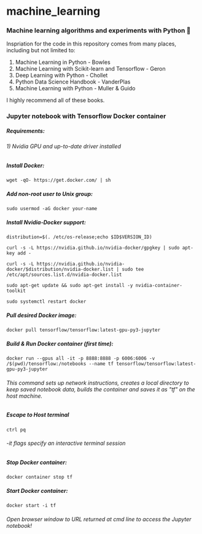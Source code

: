 # machine_learning
### Machine learning algorithms and experiments with Python :robot:

Inspriation for the code in this repository comes from many places, including but not limited to:
1) Machine Learning in Python - Bowles
2) Machine Learning with Scikit-learn and Tensorflow - Geron
3) Deep Learning with Python - Chollet
4) Python Data Science Handbook - VanderPlas
5) Machine Learning with Python - Muller & Guido

I highly recommend all of these books.

### Jupyter notebook with Tensorflow Docker container 
##### Requirements:
###### 1) Nvidia GPU and up-to-date driver installed

##### Install Docker:

`wget -qO- https://get.docker.com/ | sh`

##### Add non-root user to Unix group:

`sudo usermod -aG docker your-name`

##### Install Nvidia-Docker support:

`distribution=$(. /etc/os-release;echo $ID$VERSION_ID)`

`curl -s -L https://nvidia.github.io/nvidia-docker/gpgkey | sudo apt-key add -`

`curl -s -L https://nvidia.github.io/nvidia-docker/$distribution/nvidia-docker.list | sudo tee /etc/apt/sources.list.d/nvidia-docker.list`

`sudo apt-get update && sudo apt-get install -y nvidia-container-toolkit`

`sudo systemctl restart docker`

##### Pull desired Docker image:

`docker pull tensorflow/tensorflow:latest-gpu-py3-jupyter`

##### Build & Run Docker container (first time):

`docker run --gpus all -it -p 8888:8888 -p 6006:6006 -v /$(pwd)/tensorflow:/notebooks --name tf tensorflow/tensorflow:latest-gpu-py3-jupyter`

###### *This command sets up network instructions, creates a local directory to keep saved notebook data, builds the container and saves it as "tf" on the host machine.*

##### Escape to Host terminal

`ctrl pq`

###### *-it flags specify an interactive terminal session*

##### Stop Docker container:

`docker container stop tf`

##### Start Docker container:

`docker start -i tf`

###### Open browser window to URL returned at cmd line to access the Jupyter notebook!
